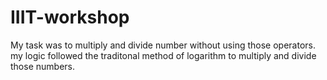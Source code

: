 # IIIT-workshop
My task was to multiply and divide number without using those operators.
my logic followed the traditonal method of logarithm to multiply and divide those numbers.
